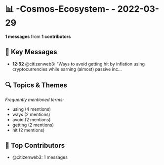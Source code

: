 # 📊 -Cosmos-Ecosystem- - 2022-03-29
**1 messages** from **1 contributors**

## 💬 Key Messages
- **12:52** @citizenweb3: "Ways to avoid getting hit by inflation using cryptocurrencies while earning (almost) passive inc...

## 🔍 Topics & Themes
*Frequently mentioned terms:*
- using (4 mentions)
- ways (2 mentions)
- avoid (2 mentions)
- getting (2 mentions)
- hit (2 mentions)

## 👥 Top Contributors
- @citizenweb3: 1 messages